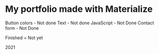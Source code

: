 # My portfolio made with Materialize

Button colors - Not done
Text - Not done
JavaScript - Not Done
Contact form - Not Done 

Finished = Not yet

2021
